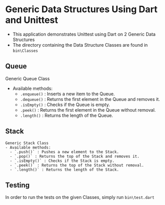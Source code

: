 # Generic Data Structures Using Dart and Unittest
- This application demonstrates Unittest using Dart on 2 Generic Data Structures
- The directory containing the Data Structure Classes are found in `bin\Classes`
## Queue
Generic Queue Class
- Available methods:
    - `.enqueue()` : Inserts a new item to the Queue.
    - `.dequeue()` : Returns the first element in the Queue and removes it.
    - `.isEmpty()` : Checks if the Queue is empty.
    - `.peek()` : Returns the first element in the Queue without removal.
    - `.length()` : Returns the length of the Queue.

## Stack
    Generic Stack Class
    - Available methods:
      - `.push()` : Pushes a new element to the Stack.
      - `.pop()` : Returns the top of the Stack and removes it.
      - `.isEmpty()` : Checks if the Stack is empty.
      - `.peek()` : Returns the top of the Stack without removal.
      - `.length()` : Returns the length of the Stack.

## Testing
In order to run the tests on the given Classes, simply run `bin\test.dart`

